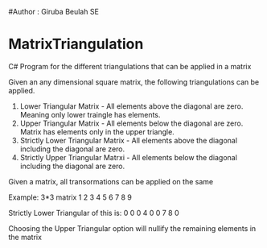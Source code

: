 #Author : Giruba Beulah SE

# MatrixTriangulation
C# Program for the different triangulations that can be applied in a matrix

Given an any dimensional square matrix, the following triangulations can be applied.

1. Lower Triangular Matrix - All elements above the diagonal are zero. Meaning only lower traingle has elements.
2. Upper Triangular Matrix - All elements below the diagonal are zero. Matrix has elements only in the upper triangle.
3. Strictly Lower Triangular Matrix - All elements above the diagonal including the diagonal are zero.
4. Strictly Upper Triangular Matrxi - All elements below the diagonal including the diagonal are zero.

Given a matrix, all transormations can be applied on the same 


Example: 3*3 matrix 
1 2 3
4 5 6
7 8 9


Strictly Lower Triangular of this is:
0 0 0
4 0 0
7 8 0

Choosing the Upper Triangular option will nullify the remaining elements in the matrix

